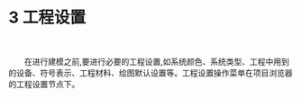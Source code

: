 
# 3 工程设置
<br/>

&emsp;&emsp;在进行建模之前,要进行必要的工程设置,如系统颜色、系统类型、工程中用到的设备、符号表示、工程材料、绘图默认设置等。工程设置操作菜单在项目浏览器的工程设置节点下。